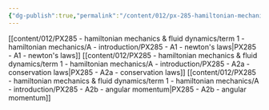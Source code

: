 ```yaml
---
{"dg-publish":true,"permalink":"/content/012/px-285-hamiltonian-mechanics-and-fluid-dynamics/term-1-hamiltonian-mechanics/a-introduction/a-introduction/","noteIcon":"1","created":"2024-11-25T10:50:32.000+00:00","updated":"2025-01-18T13:02:08.914+00:00"}
---
```


[[content/012/PX285 - hamiltonian mechanics & fluid dynamics/term 1 - hamiltonian mechanics/A - introduction/PX285 - A1 - newton's laws\|PX285 - A1 - newton's laws]]
[[content/012/PX285 - hamiltonian mechanics & fluid dynamics/term 1 - hamiltonian mechanics/A - introduction/PX285 - A2a - conservation laws\|PX285 - A2a - conservation laws]]
[[content/012/PX285 - hamiltonian mechanics & fluid dynamics/term 1 - hamiltonian mechanics/A - introduction/PX285 - A2b - angular momentum\|PX285 - A2b - angular momentum]]
